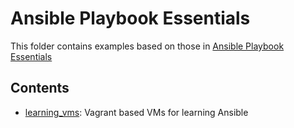# Ansible Playbook Essentials
This folder contains examples based on those in [Ansible Playbook Essentials](https://www.packtpub.com/networking-and-servers/ansible-playbook-essentials)

## Contents
* [learning_vms](./learning_vms): Vagrant based VMs for learning Ansible
